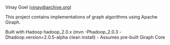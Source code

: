 Vinay Goel
(vinay@archive.org)

This project contains implementations of graph algorithms using Apache Giraph.

Built with Hadoop hadoop_2.0.x (mvn -Phadoop_2.0.3 -Dhadoop.version=2.0.5-alpha clean install) - Assumes pre-built Giraph Core

